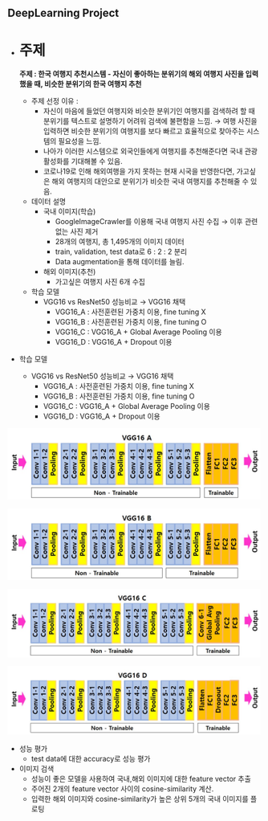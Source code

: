 ## DeepLearning Project

- # 주제

  **주제 : 한국 여행지 추천시스템 - 자신이 좋아하는 분위기의 해외 여행지 사진을 입력했을 때, 비슷한 분위기의 한국 여행지 추천**

  - 주제 선정 이유 :
    - 자신이 마음에 들었던 여행지와 비슷한 분위기인 여행지를 검색하려 할 때 분위기를 텍스트로 설명하기 어려워 검색에 불편함을 느낌. → 여행 사진을 입력하면 비슷한 분위기의 여행지를 보다 빠르고 효율적으로 찾아주는 시스템의 필요성을 느낌.
    - 나아가 이러한 시스템으로 외국인들에게 여행지를 추천해준다면 국내 관광 활성화를 기대해볼 수 있음.
    - 코로나19로 인해 해외여행을 가지 못하는 현재 시국을 반영한다면, 가고싶은 해외 여행지의 대안으로 분위기가 비슷한 국내 여행지를 추천해줄 수 있음.
  - 데이터 설명
    - 국내 이미지(학습)
      - GoogleImageCrawler를 이용해 국내 여행지 사진 수집 → 이후 관련없는 사진 제거
      - 28개의 여행지, 총 1,495개의 이미지 데이터
      - train, validation, test data로 6 : 2 : 2 분리
      - Data augmentation을 통해 데이터를 늘림.
    - 해외 이미지(추천)
      - 가고싶은 여행지 사진 6개 수집
  - 학습 모델
    - VGG16 vs ResNet50 성능비교 → VGG16 채택
      - VGG16_A : 사전훈련된 가중치 이용, fine tuning X
      - VGG16_B : 사전훈련된 가중치 이용, fine tuning O
      - VGG16_C : VGG16_A + Global Average Pooling 이용
      - VGG16_D : VGG16_A + Dropout 이용

- 학습 모델

  - VGG16 vs ResNet50 성능비교 → VGG16 채택
    - VGG16_A : 사전훈련된 가중치 이용, fine tuning X
    - VGG16_B : 사전훈련된 가중치 이용, fine tuning O
    - VGG16_C : VGG16_A + Global Average Pooling 이용
    - VGG16_D : VGG16_A + Dropout 이용

![KakaoTalk_20210613_190518767](README.assets/KakaoTalk_20210613_190518767.jpg)

![KakaoTalk_20210613_190520256](README.assets/KakaoTalk_20210613_190520256-1623653490538.jpg)

![KakaoTalk_20210613_190521492](README.assets/KakaoTalk_20210613_190521492.jpg)

![KakaoTalk_20210613_213519862](README.assets/KakaoTalk_20210613_213519862.jpg)

- 성능 평가
  - test data에 대한 accuracy로 성능 평가
- 이미지 검색
  - 성능이 좋은 모델을 사용하여 국내,해외 이미지에 대한 feature vector 추출
  - 주어진 2개의 feature vector 사이의 cosine-similarity 계산.
  - 입력한 해외 이미지와 cosine-similarity가 높은 상위 5개의 국내 이미지를 플로팅
